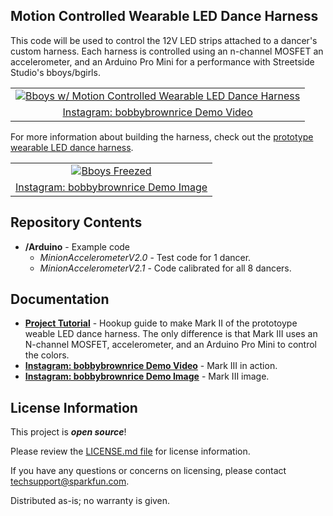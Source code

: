 Motion Controlled Wearable LED Dance Harness
-------------------

This code will be used to control the 12V LED strips attached to a dancer's custom harness. Each harness is controlled using an n-channel MOSFET an accelerometer, and an Arduino Pro Mini for a performance with Streetside Studio's bboys/bgirls.

<table class="table table-hover table-striped table-bordered">
  <tr align="center">
    <td><a href="https://www.instagram.com/p/BFav-Fbucyi/"><img src="https://instagram.fapa1-2.fna.fbcdn.net/vp/555d408708dad62e3a7e082a8db49cfc/5A9E9B02/t51.2885-15/e15/13183411_1598013397155977_1526210518_n.jpg" title="Bboys w/ Motion Controlled Wearable LED Dance Harness"></a></td>
  </tr>
  <tr align="center">
    <td><a href="https://www.instagram.com/p/BFav-Fbucyi/">Instagram: bobbybrownrice Demo Video</a></td>
  </tr>
</table>

For more information about building the harness, check out the [prototype wearable LED dance harness](https://learn.sparkfun.com/tutorials/prototype-wearable-led-dance-harness). 

<table class="table table-hover table-striped table-bordered">
  <tr align="center">
   <td><a href="https://www.instagram.com/p/BExpFgNOczp/"><img src="https://instagram.fapa1-2.fna.fbcdn.net/vp/5e586ba313dfcb93f3ad930db055521c/5B491202/t51.2885-15/e35/12965030_235421853487723_151391308_n.jpg" title="Bboys Freezed"></a></td>
  </tr>
  <tr align="center">
    <td><a href="https://www.instagram.com/p/BExpFgNOczp/">Instagram: bobbybrownrice Demo Image</a></td>
  </tr>
</table>

Repository Contents
-------------------
* **/Arduino** - Example code 
  * _MinionAccelerometerV2.0_ - Test code for 1 dancer.
  * _MinionAccelerometerV2.1_ - Code calibrated for all 8 dancers.

Documentation
--------------
* **[Project Tutorial](https://learn.sparkfun.com/tutorials/prototype-wearable-led-dance-harness)** - Hookup guide to make Mark II of the prototoype weable LED dance harness. The only difference is that Mark III uses an N-channel MOSFET, accelerometer, and an Arduino Pro Mini to control the colors.
* **[Instagram: bobbybrownrice Demo Video](https://www.instagram.com/p/BExpFgNOczp/)** - Mark III in action.
* **[Instagram: bobbybrownrice Demo Image](https://www.instagram.com/p/BExpFgNOczp/)** - Mark III image.

License Information
-------------------

This project is _**open source**_! 

Please review the [LICENSE.md file](https://github.com/bboyho/ledStrap/blob/master/LICENSE.md) for license information. 

If you have any questions or concerns on licensing, please contact techsupport@sparkfun.com.

Distributed as-is; no warranty is given.
